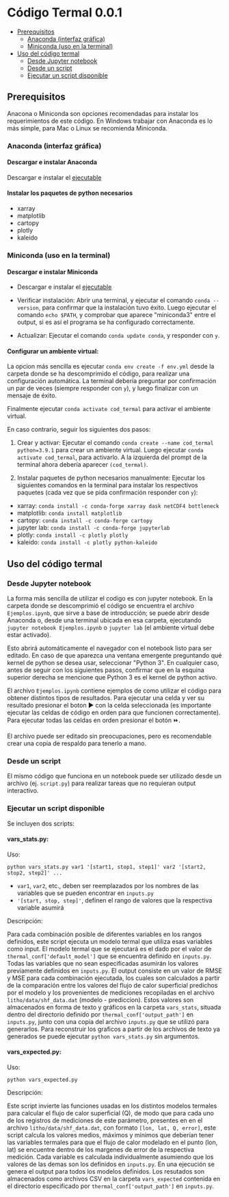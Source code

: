 # Código Termal 0.0.1

-   [Prerequisitos](#prerequisitos)
    -   [Anaconda (interfaz gráfica)](#anaconda-interfaz-gráfica)
    -   [Miniconda (uso en la terminal)](#miniconda-uso-en-la-terminal)
-   [Uso del código termal](#uso-del-código-termal)
    -   [Desde Jupyter notebook](#desde-jupyter-notebook)
    -   [Desde un script](#desde-un-script)
    -   [Ejecutar un script disponible](#ejecutar-un-script-disponible)

## Prerequisitos

Anacona o Miniconda son opciones recomendadas para instalar los
requerimientos de este código. En Windows trabajar con Anaconda es lo
más simple, para Mac o Linux se recomienda Miniconda.

### Anaconda (interfaz gráfica)

#### Descargar e instalar Anaconda

Descargar e instalar el [ejecutable](https://www.anaconda.com/products/individual#Downloads)


#### Instalar los paquetes de python necesarios

-   xarray
-   matplotlib
-   cartopy
-   plotly
-   kaleido

### Miniconda (uso en la terminal)

#### Descargar e instalar Miniconda

-   Descargar e instalar el [ejecutable](https://docs.conda.io/en/latest/miniconda.html)

-   Verificar instalación: Abrir una terminal, y ejecutar el comando
    `conda --version`, para confirmar que la instalación tuvo éxito.
    Luego ejecutar el comando `echo $PATH`, y comprobar que aparece
    "miniconda3" entre el output, si es así­ el programa se ha
    configurado correctamente.

-   Actualizar: Ejecutar el comando `conda update conda`, y responder
    con `y`.

#### Configurar un ambiente virtual:

La opcion más sencilla es ejecutar `conda env create -f env.yml` desde
la carpeta donde se ha descomprimido el código, para realizar una
configuración automática. La terminal debería preguntar por confirmación
un par de veces (siempre responder con `y`), y luego finalizar con un
mensaje de éxito.

Finalmente ejecutar `conda activate cod_termal` para activar el ambiente
virtual.

En caso contrario, seguir los siguientes dos pasos:

1.  Crear y activar: Ejecutar el comando
    `conda create --name cod_termal python=3.9.1` para crear un ambiente
    virtual. Luego ejecutar `conda activate cod_termal`, para activarlo.
    A la izquierda del prompt de la terminal ahora debería aparecer
    `(cod_termal)`.

2.  Instalar paquetes de python necesarios manualmente: Ejecutar los
    siguientes comandos en la terminal para instalar los respectivos
    paquetes (cada vez que se pida confirmación responder con `y`):

-   xarray:
    `conda install -c conda-forge xarray dask netCDF4 bottleneck`
-   matplotlib: `conda install matplotlib`
-   cartopy: `conda install -c conda-forge cartopy`
-   jupyter lab: `conda install -c conda-forge jupyterlab`
-   plotly: `conda install -c plotly plotly`
-   kaleido: `conda install -c plotly python-kaleido`

## Uso del código termal

### Desde Jupyter notebook

La forma más sencilla de utilizar el codigo es con jupyter notebook. En
la carpeta donde se descomprimió el código se encuentra el archivo
`Ejemplos.ipynb`, que sirve a base de introducción; se puede abrir desde
Anaconda o, desde una terminal ubicada en esa carpeta, ejecutando
`jupyter notebook Ejemplos.ipynb` o `jupyter lab` (el ambiente virtual
debe estar activado).

Esto abrirá automáticamente el navegador con el notebook listo para ser
editado. En caso de que aparezca una ventana emergente preguntando qué
kernel de python se desea usar, seleccionar "Python 3". En cualquier
caso, antes de seguir con los siguientes pasos, confirmar que en la
esquina superior derecha se mencione que Python 3 es el kernel de python
activo.

El archivo `Ejemplos.ipynb` contiene ejemplos de como utilizar el código
para obtener distintos tipos de resultados. Para ejecutar una celda y
ver su resultado presionar el boton ▶️ con la celda seleccionada (es
importante ejecutar las celdas de código en orden para que funcionen
correctamente). Para ejecutar todas las celdas en orden presionar el
botón ⏩.

El archivo puede ser editado sin preocupaciones, pero es recomendable
crear una copia de respaldo para tenerlo a mano.

### Desde un script

El mismo código que funciona en un notebook puede ser utilizado desde un
archivo (ej. `script.py`) para realizar tareas que no requieran output
interactivo.

### Ejecutar un script disponible

Se incluyen dos scripts:

#### vars_stats.py:

Uso:

`python vars_stats.py var1 '[start1, stop1, step1]' var2 '[start2, stop2, step2]' ...`

-   `var1`, `var2`, etc., deben ser reemplazados por los nombres de las
    variables que se pueden encontrar en `inputs.py`
-   `'[start, stop, step]'`, definen el rango de valores que la
    respectiva variable asumirá

Descripción:

Para cada combinación posible de diferentes variables en los rangos
definidos, este script ejecuta un modelo termal que utiliza esas
variables como input. El modelo termal que se ejecutará es el dado por
el valor de `thermal_conf['default_model']` que se encuentra definido en
`inputs.py`. Todas las variables que no sean especificadas asumirán los
valores previamente definidos en `inputs.py`. El output consiste en un
valor de RMSE y MSE para cada combinación ejecutada, los cuales son
calculados a partir de la comparación entre los valores del flujo de
calor superficial predichos por el modelo y los provenientes de
mediciones recopiladas en el archivo `litho/data/shf_data.dat` (modelo -
prediccion). Estos valores son almacenados en forma de texto y gráficos
en la carpeta `vars_stats`, situada dentro del directorio definido por
`thermal_conf['output_path']` en `inputs.py`, junto con una copia del
archivo `inputs.py` que se utilizó para generarlos. Para reconstruir los
graficos a partir de los archivos de texto ya generados se puede
ejecutar `python vars_stats.py` sin argumentos.

#### vars_expected.py:

Uso:

`python vars_expected.py`

Descripción:

Este script invierte las funciones usadas en los distintos modelos
termales para calcular el flujo de calor superficial (Q), de modo que
para cada uno de los registros de mediciones de este parámetro,
presentes en en el archivo `litho/data/shf_data.dat`, con formato
`[lon, lat, Q, error]`, este script calcula los valores medios, máximos
y mínimos que deberían tener las variables termales para que el flujo de
calor modelado en el punto (lon, lat) se encuentre dentro de los
margenes de error de la respectiva medición. Cada variable es calculada
individualmente asumiendo que los valores de las demas son los definidos
en `inputs.py`. En una ejecución se genera el output para todos los
modelos definidos. Los resutados son almacenados como archivos CSV en la
carpeta `vars_expected` contenida en el directorio especificado por
`thermal_conf['output_path']` en `inputs.py`.
